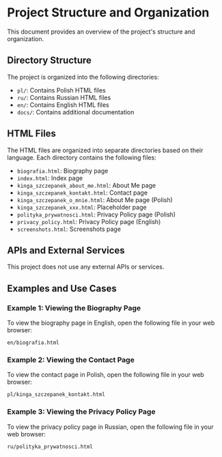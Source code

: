 # Project Structure and Organization

This document provides an overview of the project's structure and organization.

## Directory Structure

The project is organized into the following directories:

- `pl/`: Contains Polish HTML files
- `ru/`: Contains Russian HTML files
- `en/`: Contains English HTML files
- `docs/`: Contains additional documentation

## HTML Files

The HTML files are organized into separate directories based on their language. Each directory contains the following files:

- `biografia.html`: Biography page
- `index.html`: Index page
- `kinga_szczepanek_about_me.html`: About Me page
- `kinga_szczepanek_kontakt.html`: Contact page
- `kinga_szczepanek_o_mnie.html`: About Me page (Polish)
- `kinga_szczepanek_xxx.html`: Placeholder page
- `polityka_prywatnosci.html`: Privacy Policy page (Polish)
- `privacy_policy.html`: Privacy Policy page (English)
- `screenshots.html`: Screenshots page

## APIs and External Services

This project does not use any external APIs or services.

## Examples and Use Cases

### Example 1: Viewing the Biography Page

To view the biography page in English, open the following file in your web browser:

```
en/biografia.html
```

### Example 2: Viewing the Contact Page

To view the contact page in Polish, open the following file in your web browser:

```
pl/kinga_szczepanek_kontakt.html
```

### Example 3: Viewing the Privacy Policy Page

To view the privacy policy page in Russian, open the following file in your web browser:

```
ru/polityka_prywatnosci.html
```
